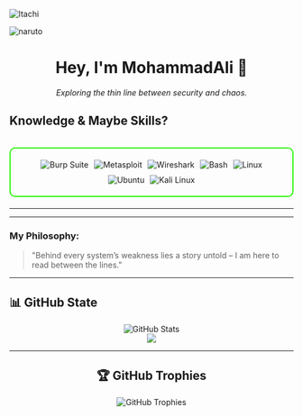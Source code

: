 
![Itachi](https://media3.giphy.com/media/v1.Y2lkPTc5MGI3NjExaGZ3ZnBxY2oxZzFyczg0eG1nN3lmdTd3N3lxOXZodWdlM253bTF3diZlcD12MV9pbnRlcm5hbF9naWZfYnlfaWQmY3Q9Zw/PB5LE3Dcg3PeE/giphy.gif)

<img src="https://cdn.dribbble.com/userupload/25867755/file/original-9d6660c666162d2b2c84cac7bc06e1fb.png?resize=1504x846&vertical=center" alt="naruto" />

<h1 align="center">Hey, I'm MohammadAli 👾</h1>

<p align="center">
  <i>Exploring the thin line between security and chaos.</i>
</p>

<h2 id="knowledge_skills" align=''> Knowledge & Maybe Skills? </h2>

<br>

<div style="border: 2px solid #22F700; border-radius: 10px; padding: 20px; margin-bottom: 20px;">
  <div align="left" style="display: flex; flex-wrap: wrap; justify-content: center; gap: 10px;">
      <img src="https://img.shields.io/badge/Burp_Suite-FF6633?style=for-the-badge&logo=burp-suite&color=000000" alt="Burp Suite" />
      <img src="https://img.shields.io/badge/Metasploit-008C8C?style=for-the-badge&logo=metasploit&color=000000" alt="Metasploit" />
      <img src="https://img.shields.io/badge/Wireshark-009639?style=for-the-badge&logo=wireshark&color=000000" alt="Wireshark" />
      <img src="https://img.shields.io/badge/Bash-4EAA25?style=for-the-badge&logo=gnu-bash&color=000000" alt="Bash" />
      <img src="https://img.shields.io/badge/Linux-FCC624?style=for-the-badge&logo=linux&color=000000" alt="Linux" />
      <img src="https://img.shields.io/badge/Ubuntu-E95420?style=for-the-badge&logo=ubuntu&color=000000" alt="Ubuntu" />
      <img src="https://img.shields.io/badge/Kali_Linux-557C94?style=for-the-badge&logo=kali-linux&color=000000" alt="Kali Linux" />
  </div>
</div>

---

---

### My Philosophy:

> "Behind every system’s weakness lies a story untold – I am here to read between the lines."

---

## 📊 GitHub State

<div align="center">
  <img src="https://github-readme-stats.vercel.app/api?username=MohammadAliMehri&show_icons=true&theme=transparent" 
alt="GitHub Stats" />
</div>

<div align="center">
   <img src="https://github-readme-stats.vercel.app/api/top-langs/?username=MohammadAliMehri&theme=transparent"
     </div>

---

## 🏆 GitHub Trophies
![GitHub Trophies](https://github-profile-trophy.vercel.app/?username=MohammadAliMehri&theme=transparent&no-frame=false&no-bg=true&margin-w=4)
